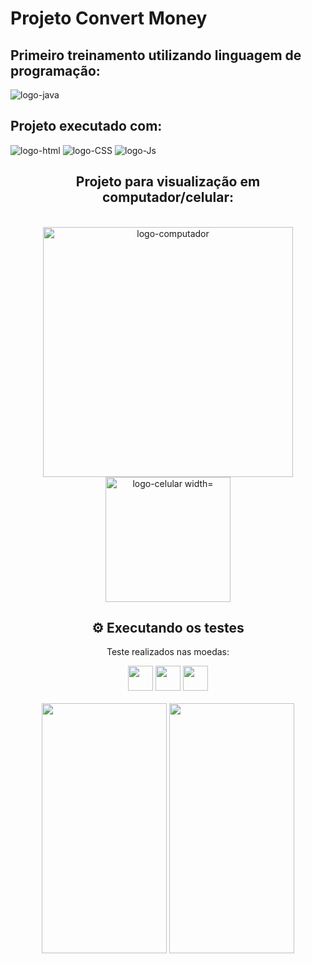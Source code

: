 <h1> Projeto Convert Money</h1>
<h2> Primeiro treinamento utilizando linguagem de programação:</h2><img src="https://img.shields.io/badge/JavaScript-F7DF1E?style=for-the-badge&logo=javascript&logoColor=black" alt="logo-java">
<h2> Projeto executado com:</h2>
<div>
<img src="https://img.shields.io/badge/HTML5-E34F26?style=for-the-badge&logo=html5&logoColor=white" alt="logo-html">
<img src="https://img.shields.io/badge/CSS3-1572B6?style=for-the-badge&logo=css3&logoColor=white" alt="logo-CSS">
<img src="https://img.shields.io/badge/JavaScript-F7DF1E?style=for-the-badge&logo=javascript&logoColor=black" alt="logo-Js">
</div>
<h2 align="center">Projeto para visualização em computador/celular:</h2>
<br>
<div align="center">
<img src="https://github.com/diullyevely/Convert-Money/blob/main/assets/logo-computador.jpeg?raw=true" alt="logo-computador" width="400px" >
<img src="https://github.com/diullyevely/Convert-Money/blob/main/assets/logo-celular.jpeg?raw=true" alt="logo-celular width="400px" height="200px">
</div>
<h2 align="center"> ⚙️ Executando os testes</h3>
<p align="center"> Teste realizados nas moedas: </p>
<div align="center">
<img src="https://github.com/diullyevely/Convert-Money/blob/main/assets/Real.png?raw=true " width="40px" height="40px">
<img src="https://github.com/diullyevely/Convert-Money/blob/main/assets/dolar1.png?raw=true" width="40px" height="40px">
<img src="https://github.com/diullyevely/Convert-Money/blob/main/assets/euro1.png?raw=true" width="40px" height="40px">
</div>
<br>
<div align="center">
  <img src="https://github.com/diullyevely/Convert-Money/blob/main/assets/Captura%20de%20Tela%20(34).png?raw=true" alt="" width="200px" height="400px">
<img src="https://github.com/diullyevely/Convert-Money/blob/main/assets/Captura%20de%20Tela%20(33).png?raw=true" alt="" width="200px" height="400px">
</div>
